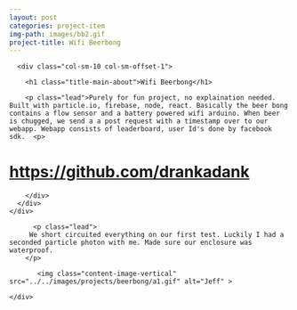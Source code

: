 ```yaml
---
layout: post
categories: project-item
img-path: images/bb2.gif
project-title: Wifi Beerbong
---
```




<div class="container">
  <div class="description"> 
    <div class="row text-left ">

      <div class="col-sm-10 col-sm-offset-1">

        <h1 class="title-main-about">Wifi Beerbong</h1>

        <p class="lead">Purely for fun project, no explaination needed. Built with particle.io, firebase, node, react. Basically the beer bong contains a flow sensor and a battery powered wifi arduino. When beer is chugged, we send a a post request with a timestamp over to our webapp. Webapp consists of leaderboard, user Id's done by facebook sdk.  <p>

  <h1 class="title-main-about"><a href="https://github.com/drankadank"> https://github.com/drankadank </a></h1>



        </div>
      </div>
    </div>
  </div>

  <div class="container">
  <div class="row text-center">
   <div class="description"> 
    <div class="tagline"> 
      
         
          <p class="lead"> 
         We short circuited everything on our first test. Luckily I had a seconded particle photon with me. Made sure our enclosure was waterproof.
        </p>

           <img class="content-image-vertical" src="../../images/projects/beerbong/a1.gif" alt="Jeff" >

    </div>
  </div>
</div>
</div>